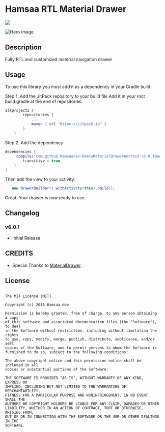 # Hamsaa RTL Material Drawer
[![](https://jitpack.io/v/hamsaadev/HamsaMaterialDrawerAndroid.svg)](https://jitpack.io/#hamsaadev/HamsaMaterialDrawerAndroid)

![Hero Image](https://raw.githubusercontent.com/hamsaadev/MaterialDrawer/develop/graphic/screen0.jpg)

## Description

Fully RTL and customized material navigation drawer

## Usage

To use this library you must add it as a dependency in your Gradle build:

Step 1. Add the JitPack repository to your build file
Add it in your root build.gradle at the end of repositories:

```groovy
allprojects {
		repositories {
			...
			maven { url "https://jitpack.io" }
		}
	}
```
Step 2. Add the dependency
```groovy
dependencies {
     compile('com.github.hamsaadev:HamsaMaterialDrawerAndroid:v6.0.1@aar') {
        transitive = true
    }
}
```

Then add the view to your activity:

```java
   new DrawerBuilder().withActivity(this).build();
```

Great. Your drawer is now ready to use.

## Changelog

### v6.0.1

 * Initial Release


## CREDITS
* Special Thanks to [MaterialDrawer](https://github.com/mikepenz/MaterialDrawer).

## License
```
   
The MIT License (MIT)

Copyright (c) 2016 Hamsaa dev

Permission is hereby granted, free of charge, to any person obtaining a copy
of this software and associated documentation files (the "Software"), to deal
in the Software without restriction, including without limitation the rights
to use, copy, modify, merge, publish, distribute, sublicense, and/or sell
copies of the Software, and to permit persons to whom the Software is
furnished to do so, subject to the following conditions:

The above copyright notice and this permission notice shall be included in all
copies or substantial portions of the Software.

THE SOFTWARE IS PROVIDED "AS IS", WITHOUT WARRANTY OF ANY KIND, EXPRESS OR
IMPLIED, INCLUDING BUT NOT LIMITED TO THE WARRANTIES OF MERCHANTABILITY,
FITNESS FOR A PARTICULAR PURPOSE AND NONINFRINGEMENT. IN NO EVENT SHALL THE
AUTHORS OR COPYRIGHT HOLDERS BE LIABLE FOR ANY CLAIM, DAMAGES OR OTHER
LIABILITY, WHETHER IN AN ACTION OF CONTRACT, TORT OR OTHERWISE, ARISING FROM,
OUT OF OR IN CONNECTION WITH THE SOFTWARE OR THE USE OR OTHER DEALINGS IN THE
SOFTWARE.

```
